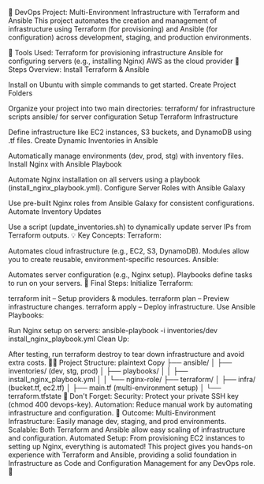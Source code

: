 🌟 DevOps Project: Multi-Environment Infrastructure with Terraform and Ansible
This project automates the creation and management of infrastructure using Terraform (for provisioning) and Ansible (for configuration) across development, staging, and production environments.

🔧 Tools Used:
Terraform for provisioning infrastructure
Ansible for configuring servers (e.g., installing Nginx)
AWS as the cloud provider
🚀 Steps Overview:
Install Terraform & Ansible

Install on Ubuntu with simple commands to get started.
Create Project Folders

Organize your project into two main directories:
terraform/ for infrastructure scripts
ansible/ for server configuration
Setup Terraform Infrastructure

Define infrastructure like EC2 instances, S3 buckets, and DynamoDB using .tf files.
Create Dynamic Inventories in Ansible

Automatically manage environments (dev, prod, stg) with inventory files.
Install Nginx with Ansible Playbook

Automate Nginx installation on all servers using a playbook (install_nginx_playbook.yml).
Configure Server Roles with Ansible Galaxy

Use pre-built Nginx roles from Ansible Galaxy for consistent configurations.
Automate Inventory Updates

Use a script (update_inventories.sh) to dynamically update server IPs from Terraform outputs.
💡 Key Concepts:
Terraform:

Automates cloud infrastructure (e.g., EC2, S3, DynamoDB).
Modules allow you to create reusable, environment-specific resources.
Ansible:

Automates server configuration (e.g., Nginx setup).
Playbooks define tasks to run on your servers.
📝 Final Steps:
Initialize Terraform:

terraform init – Setup providers & modules.
terraform plan – Preview infrastructure changes.
terraform apply – Deploy infrastructure.
Use Ansible Playbooks:

Run Nginx setup on servers:
ansible-playbook -i inventories/dev install_nginx_playbook.yml
Clean Up:

After testing, run terraform destroy to tear down infrastructure and avoid extra costs.
🧑‍💻 Project Structure:
plaintext
Copy
├── ansible/
│   ├── inventories/ (dev, stg, prod)
│   ├── playbooks/
│   │   ├── install_nginx_playbook.yml
│   │   └── nginx-role/
├── terraform/
│   ├── infra/ (bucket.tf, ec2.tf)
│   ├── main.tf (multi-environment setup)
│   └── terraform.tfstate
🚨 Don't Forget:
Security: Protect your private SSH key (chmod 400 devops-key).
Automation: Reduce manual work by automating infrastructure and configuration.
🎉 Outcome:
Multi-Environment Infrastructure: Easily manage dev, staging, and prod environments.
Scalable: Both Terraform and Ansible allow easy scaling of infrastructure and configuration.
Automated Setup: From provisioning EC2 instances to setting up Nginx, everything is automated!
This project gives you hands-on experience with Terraform and Ansible, providing a solid foundation in Infrastructure as Code and Configuration Management for any DevOps role. 🚀


